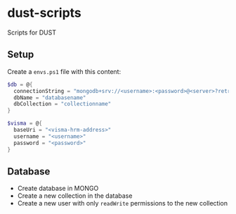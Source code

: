 ﻿# dust-scripts

Scripts for DUST

## Setup

Create a `envs.ps1` file with this content:
```PowerShell
$db = @{
  connectionString = "mongodb+srv://<username>:<password>@<server>?retryWrites=true&w=majority"
  dbName = "databasename"
  dbCollection = "collectionname"
}

$visma = @{
  baseUri = "<visma-hrm-address>"
  username = "<username>"
  password = "<password>"
}
```

## Database

- Create database in MONGO
- Create a new collection in the database
- Create a new user with only `readWrite` permissions to the new collection

